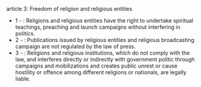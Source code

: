 article 3: Freedom of religion and religious entities

<ul>
			<li>1 - : Religions and religious entities have the right to undertake spiritual teachings, preaching and launch campaigns without interfering in politics.<ul>
			</ul></li>			<li>2 - : Publications issued by religious entities and religious broadcasting campaign are not regulated by the law of press.<ul>
			</ul></li>			<li>3 - : Religions and religious institutions, which do not comply with the law, and interferes directly or indirectly with government politic through campaigns and mobilizations and creates public unrest or cause hostility or offence among different religions or nationals, are legally liable.<ul>
			</ul></li></ul>